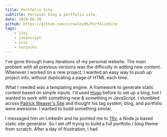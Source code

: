 ```yaml
---
title: Portfolio Site
subtitle: Personal blog & portfolio site.
date: 2020-06-20
github: https://github.com/ccrowley96/PorfolioSite
tags: 
    - 11ty
    - javascript
    - scss
    - nunjucks
---
```


I've gone through many iterations of my personal website.  The main problem with all previous versions was the difficulty in adding new content.  Whenever I worked on a new project, I wanted an easy way to push up project info, without duplicating a page of HTML each time.

What I needed was a templating engine.  A framework to generate static content based on simple inputs.  I'd used [Hugo](https://gohugo.io/) before to set up a blog, but I wanted to work with something new & something in JavaScript.  I stumbled across [Patrick Weaver's Site](https://www.patrickweaver.net/) and thought his tag system, blog, and portfolio were awesome.  I wanted to build something similar.

I messaged him on LinkedIn and he pointed me to [11ty](https://www.11ty.dev/), a Node.js based static site generator.  So I set off trying to build a full portfolio / blog theme from scratch.  After a day of frustration, I had 


